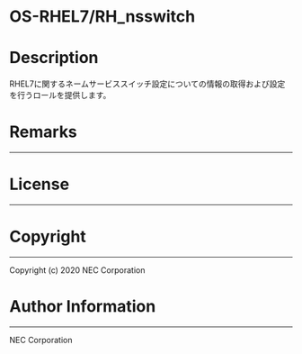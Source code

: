 OS-RHEL7/RH_nsswitch
=======================================================
# Description
RHEL7に関するネームサービススイッチ設定についての情報の取得および設定を行うロールを提供します。

# Remarks
-------

# License
-------

# Copyright
---------
Copyright (c) 2020 NEC Corporation

# Author Information
------------------
NEC Corporation
